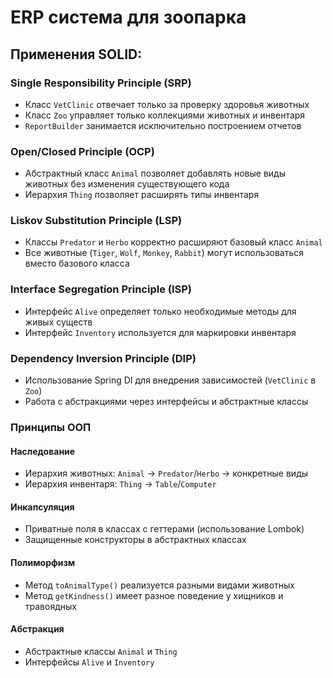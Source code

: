 # ERP система для зоопарка

## Применения SOLID:
### Single Responsibility Principle (SRP)
- Класс `VetClinic` отвечает только за проверку здоровья животных
- Класс `Zoo` управляет только коллекциями животных и инвентаря
- `ReportBuilder` занимается исключительно построением отчетов

### Open/Closed Principle (OCP)
- Абстрактный класс `Animal` позволяет добавлять новые виды животных без изменения существующего кода
- Иерархия `Thing` позволяет расширять типы инвентаря

### Liskov Substitution Principle (LSP)
- Классы `Predator` и `Herbo` корректно расширяют базовый класс `Animal`
- Все животные (`Tiger`, `Wolf`, `Monkey`, `Rabbit`) могут использоваться вместо базового класса

### Interface Segregation Principle (ISP)
- Интерфейс `Alive` определяет только необходимые методы для живых существ
- Интерфейс `Inventory` используется для маркировки инвентаря

### Dependency Inversion Principle (DIP)
- Использование Spring DI для внедрения зависимостей (`VetClinic` в `Zoo`)
- Работа с абстракциями через интерфейсы и абстрактные классы

### Принципы ООП

#### Наследование
- Иерархия животных: `Animal` → `Predator`/`Herbo` → конкретные виды
- Иерархия инвентаря: `Thing` → `Table`/`Computer`

#### Инкапсуляция
- Приватные поля в классах с геттерами (использование Lombok)
- Защищенные конструкторы в абстрактных классах

#### Полиморфизм
- Метод `toAnimalType()` реализуется разными видами животных
- Метод `getKindness()` имеет разное поведение у хищников и травоядных

#### Абстракция
- Абстрактные классы `Animal` и `Thing`
- Интерфейсы `Alive` и `Inventory`
